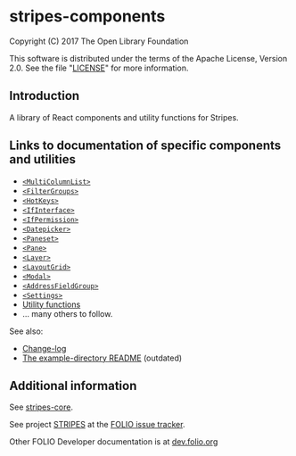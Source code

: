 # stripes-components

Copyright (C) 2017 The Open Library Foundation

This software is distributed under the terms of the Apache License,
Version 2.0. See the file "[LICENSE](LICENSE)" for more information.

## Introduction

A library of React components and utility functions for Stripes.

## Links to documentation of specific components and utilities
* [`<MultiColumnList>`](lib/MultiColumnList/readme.md)
* [`<FilterGroups>`](lib/FilterGroups/readme.md)
* [`<HotKeys>`](lib/HotKeys/readme.md)
* [`<IfInterface>`](lib/IfInterface/readme.md)
* [`<IfPermission>`](lib/IfPermission/readme.md)
* [`<Datepicker>`](lib/Datepicker/readme.md)
* [`<Paneset>`](lib/Paneset/readme.md)
* [`<Pane>`](lib/Pane/readme.md)
* [`<Layer>`](lib/Layer/readme.md)
* [`<LayoutGrid>`](lib/LayoutGrid/readme.md)
* [`<Modal>`](lib/Modal/readme.md)
* [`<AddressFieldGroup>`](lib/structures/AddressFieldGroup/readme.md)
* [`<Settings>`](lib/Settings/readme.md)
* [Utility functions](util/README.md)
* ... many others to follow.

See also:
* [Change-log](CHANGELOG.md)
* [The example-directory README](example/readme.md) (outdated)

## Additional information

See [stripes-core](https://github.com/folio-org/stripes-core).

See project [STRIPES](https://issues.folio.org/browse/STRIPES)
at the [FOLIO issue tracker](http://dev.folio.org/community/guide-issues).

Other FOLIO Developer documentation is at [dev.folio.org](http://dev.folio.org/)
